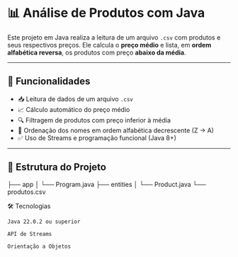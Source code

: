 # 📊 Análise de Produtos com Java

Este projeto em Java realiza a leitura de um arquivo `.csv` com produtos e seus respectivos preços. Ele calcula o **preço médio** e lista, em **ordem alfabética reversa**, os produtos com preço **abaixo da média**.

---

## 🧠 Funcionalidades

- 📥 Leitura de dados de um arquivo `.csv`
- 📈 Cálculo automático do preço médio
- 🔍 Filtragem de produtos com preço inferior à média
- 📃 Ordenação dos nomes em ordem alfabética decrescente (Z → A)
- ✅ Uso de Streams e programação funcional (Java 8+)

---

## 📁 Estrutura do Projeto

├── app
│ └── Program.java
├── entities
│ └── Product.java
└── produtos.csv

🛠 Tecnologias

    Java 22.0.2 ou superior

    API de Streams

    Orientação a Objetos

